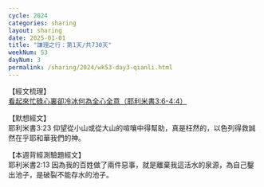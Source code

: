 ```yaml
---
cycle: 2024
categories: sharing
layout: sharing
date: 2025-01-01
title: "謙理之行：第1天/共730天"
weekNum: 53
dayNum: 3
permalink: /sharing/2024/wk53-day3-qianli.html
---
```


【經文梳理】  
<a href="https://youtu.be/TJ0wv5ayBKM" target="_blank">看起來忙碌心裏卻冷冰何為全心全意（耶利米書3:6-4:4）</a>

【默想經文】  
耶利米書3:23 仰望從小山或從大山的喧嚷中得幫助，真是枉然的，以色列得救誠然在乎耶和華我們的神。

【本週背經測驗題經文】  
耶利米書2:13 因為我的百姓做了兩件惡事，就是離棄我這活水的泉源，為自己鑿出池子，是破裂不能存水的池子。
